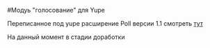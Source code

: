 #Модуь "голосование" для Yupe

Переписанное под yupe расширение Poll версии 1.1 смотреть [тут](http://www.yiiframework.com/extension/poll/)

На данный момент в стадии доработки